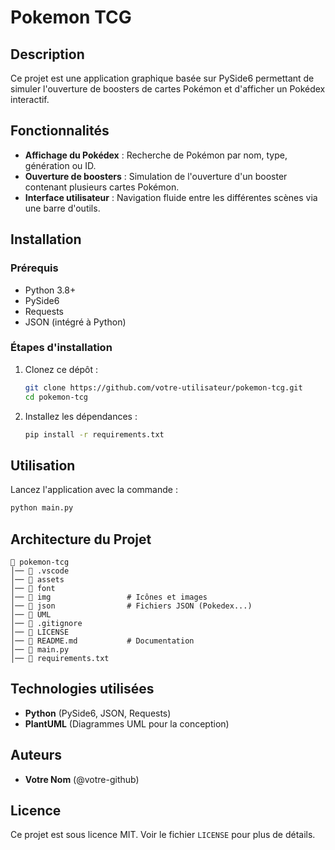 # Pokemon TCG

## Description

Ce projet est une application graphique basée sur PySide6 permettant de simuler l'ouverture de boosters de cartes Pokémon et d'afficher un Pokédex interactif.

## Fonctionnalités

- **Affichage du Pokédex** : Recherche de Pokémon par nom, type, génération ou ID.
- **Ouverture de boosters** : Simulation de l'ouverture d'un booster contenant plusieurs cartes Pokémon.
- **Interface utilisateur** : Navigation fluide entre les différentes scènes via une barre d'outils.

## Installation

### Prérequis

- Python 3.8+
- PySide6
- Requests
- JSON (intégré à Python)

### Étapes d'installation

1. Clonez ce dépôt :
   ```sh
   git clone https://github.com/votre-utilisateur/pokemon-tcg.git
   cd pokemon-tcg
   ```
2. Installez les dépendances :
   ```sh
   pip install -r requirements.txt
   ```

## Utilisation

Lancez l'application avec la commande :

```sh
python main.py
```

## Architecture du Projet

```
📂 pokemon-tcg
│── 📂 .vscode             
│── 📂 assets              
│── 📂 font                
│── 📂 img                 # Icônes et images
│── 📂 json                # Fichiers JSON (Pokedex...)
│── 📂 UML
│── 📜 .gitignore          
│── 📜 LICENSE         
│── 📜 README.md           # Documentation       
│── 📜 main.py        
│── 📜 requirements.txt            
```

## Technologies utilisées

- **Python** (PySide6, JSON, Requests)
- **PlantUML** (Diagrammes UML pour la conception)

## Auteurs

- **Votre Nom** (@votre-github)

## Licence

Ce projet est sous licence MIT. Voir le fichier `LICENSE` pour plus de détails.

